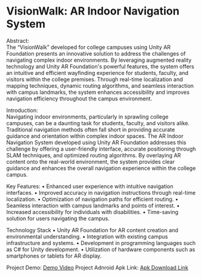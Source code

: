 <h1>VisionWalk: AR Indoor Navigation System </h1>

Abstract:  
The “VisionWalk” developed for college campuses using Unity AR Foundation presents an innovative solution to address the challenges of navigating complex indoor environments. By leveraging augmented reality technology and Unity AR Foundation's powerful features, the system offers an intuitive and efficient wayfinding experience for students, faculty, and visitors within the college premises. Through real-time localization and mapping techniques, dynamic routing algorithms, and seamless interaction with campus landmarks, the system enhances accessibility and improves navigation efficiency throughout the campus environment. 
 
Introduction:  
Navigating indoor environments, particularly in sprawling college campuses, can be a daunting task for students, faculty, and visitors alike. Traditional navigation methods often fall short in providing accurate guidance and orientation within complex indoor spaces. The AR Indoor Navigation System developed using Unity AR Foundation addresses this challenge by offering a user-friendly interface, accurate positioning through SLAM techniques, and optimized routing algorithms. By overlaying AR content onto the real-world environment, the system provides clear guidance and enhances the overall navigation experience within the college campus. 
 
Key Features: 
•	Enhanced user experience with intuitive navigation interfaces. 
•	Improved accuracy in navigation instructions through real-time localization. 
•	Optimization of navigation paths for efficient routing. 
•	Seamless interaction with campus landmarks and points of interest. 
•	Increased accessibility for individuals with disabilities. 
•	Time-saving solution for users navigating the campus. 
 
Technology Stack 
•	Unity AR Foundation for AR content creation and environmental understanding. 
•	Integration with existing campus infrastructure and systems. 
•	Development in programming languages such as C# for Unity development. 
•	Utilization of hardware components such as smartphones or tablets for AR display. 

Project Demo: [Demo Video](https://drive.google.com/file/d/1s6tbgaF0gaXBsFOrO0qZXoSRU_dctjUz/view?usp=sharing)
Project Adnroid Apk Link: [Apk Download Link](https://drive.google.com/file/d/1C6IAqW56ppJ3K7lueN6r6MlxqoKka1ra/view?usp=sharing)
